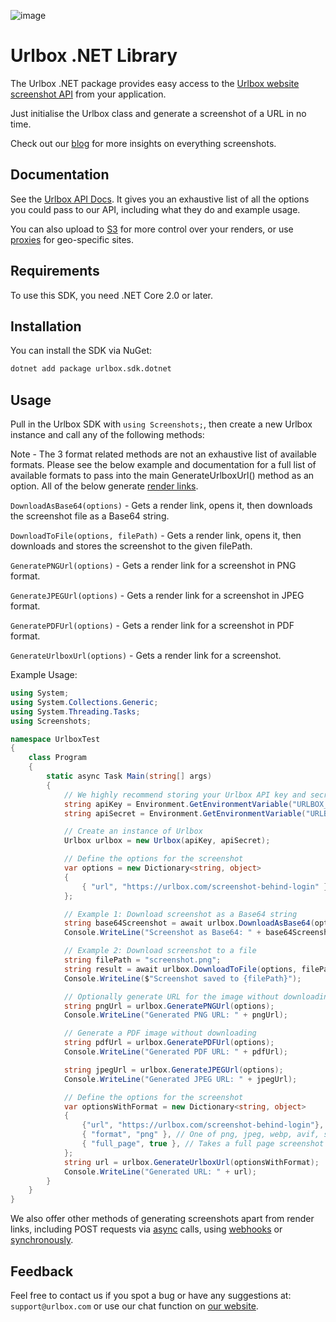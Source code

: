 ![image](https://user-images.githubusercontent.com/1453680/143582241-f44bd8c6-c242-48f4-8f9a-ed5507948588.png)
# Urlbox .NET Library

The Urlbox .NET package provides easy access to the [Urlbox website screenshot API]("https://urlbox.com/") from your application.

Just initialise the Urlbox class and generate a screenshot of a URL in no time.

Check out our [blog](https://urlbox.com/blog) for more insights on everything screenshots.

## Documentation

See the [Urlbox API Docs](https://urlbox.com/docs/overview). It gives you an exhaustive list of all the options you could pass to our API, including what they do and example usage.

You can also upload to [S3](https://urlbox.com/docs/guides/s3) for more control over your renders, or use [proxies](https://urlbox.com/docs/guides/proxies) for geo-specific sites.

## Requirements

To use this SDK, you need .NET Core 2.0 or later.
 
## Installation

You can install the SDK via NuGet:

```bash
dotnet add package urlbox.sdk.dotnet
```

## Usage

Pull in the Urlbox SDK with `using Screenshots;`, then create a new Urlbox instance and call any of the following methods:

Note - The 3 format related methods are not an exhaustive list of available formats. Please see the below example and documentation for a full list of available formats to pass into the main GenerateUrlboxUrl() method as an option. All of the below generate [render links](https://urlbox.com/docs/render-links).

`DownloadAsBase64(options)` - Gets a render link, opens it, then downloads the screenshot file as a Base64 string.

`DownloadToFile(options, filePath)` - Gets a render link, opens it, then downloads and stores the screenshot to the given filePath.

`GeneratePNGUrl(options)` - Gets a render link for a screenshot in PNG format.

`GenerateJPEGUrl(options)` - Gets a render link for a screenshot in JPEG format.

`GeneratePDFUrl(options)` - Gets a render link for a screenshot in PDF format.

`GenerateUrlboxUrl(options)` - Gets a render link for a screenshot.

Example Usage:

```CS
using System;
using System.Collections.Generic;
using System.Threading.Tasks;
using Screenshots;

namespace UrlboxTest
{
    class Program
    {
        static async Task Main(string[] args)
        {
            // We highly recommend storing your Urlbox API key and secret somewhere secure.
            string apiKey = Environment.GetEnvironmentVariable("URLBOX_API_KEY");
            string apiSecret = Environment.GetEnvironmentVariable("URLBOX_API_SECRET");

            // Create an instance of Urlbox
            Urlbox urlbox = new Urlbox(apiKey, apiSecret);

            // Define the options for the screenshot
            var options = new Dictionary<string, object>
            {
                { "url", "https://urlbox.com/screenshot-behind-login" },
            };

            // Example 1: Download screenshot as a Base64 string
            string base64Screenshot = await urlbox.DownloadAsBase64(options);
            Console.WriteLine("Screenshot as Base64: " + base64Screenshot);

            // Example 2: Download screenshot to a file
            string filePath = "screenshot.png";
            string result = await urlbox.DownloadToFile(options, filePath);
            Console.WriteLine($"Screenshot saved to {filePath}");

            // Optionally generate URL for the image without downloading
            string pngUrl = urlbox.GeneratePNGUrl(options);
            Console.WriteLine("Generated PNG URL: " + pngUrl);

            // Generate a PDF image without downloading
            string pdfUrl = urlbox.GeneratePDFUrl(options);
            Console.WriteLine("Generated PDF URL: " + pdfUrl);

            string jpegUrl = urlbox.GenerateJPEGUrl(options);
            Console.WriteLine("Generated JPEG URL: " + jpegUrl);

            // Define the options for the screenshot
            var optionsWithFormat = new Dictionary<string, object>
            {
                {"url", "https://urlbox.com/screenshot-behind-login"},
                { "format", "png" }, // One of png, jpeg, webp, avif, svg, pdf, html, mp4, webm or md
                { "full_page", true }, // Takes a full page screenshot
            };
            string url = urlbox.GenerateUrlboxUrl(optionsWithFormat);
            Console.WriteLine("Generated URL: " + url);
        }
    }
}
```

We also offer other methods of generating screenshots apart from render links, including POST requests via [async](https://urlbox.com/docs/api#create-a-render-asynchronously) calls, using [webhooks](https://urlbox.com/docs/webhooks#using-webhooks) or [synchronously](https://urlbox.com/docs/api#create-a-render-synchronously).

## Feedback

Feel free to contact us if you spot a bug or have any suggestions at: `support@urlbox.com` or use our chat function on [our website](https://urlbox.com/).
